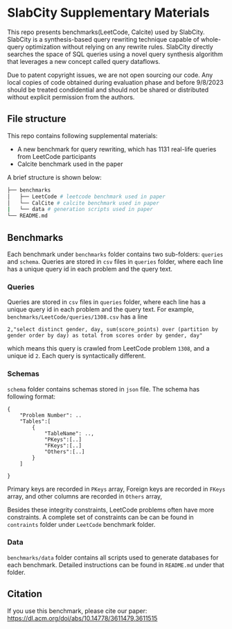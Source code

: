 # SlabCity Supplementary Materials
This repo presents benchmarks(LeetCode, Calcite) used by SlabCity. SlabCity is a synthesis-based query rewriting technique capable of whole-query optimization without relying on any rewrite rules. SlabCity directly searches the space of SQL queries using a novel query synthesis algorithm that leverages a new concept called query dataflows.

Due to patent copyright issues, we are not open sourcing our code. Any local copies of code obtained during evaluation phase and before 9/8/2023 should be treated condidential and should not be shared or distributed without explicit permission from the authors.

## File structure

This repo contains following supplemental materials:
* A new benchmark for query rewriting, which has 1131 real-life queries from LeetCode participants
* Calcite benchmark used in the paper



A brief structure is shown below:

```bash
├── benchmarks
│   ├── LeetCode # leetcode benchmark used in paper
│   └── CalCite # calcite benchmark used in paper
|   └── data # generation scripts used in paper
└── README.md
```

## Benchmarks
Each benchmark under `benchmarks` folder contains two sub-folders: `queries` and `schema`. Queries are stored in `csv` files in `queries` folder, where each line has a unique query id in each problem and the query text.

### Queries
Queries are stored in `csv` files in `queries` folder, where each line has a unique query id in each problem and the query text. For example, `benchmarks/LeetCode/queries/1308.csv` has a line
```
2,"select distinct gender, day, sum(score_points) over (partition by gender order by day) as total from scores order by gender, day"
```
which means this query is crawled from LeetCode problem `1308`, and a unique id `2`. Each query is syntactically different.


### Schemas
`schema` folder contains schemas stored in `json` file. The schema has following format:

```
{
    "Problem Number": ..
    "Tables":[
        {
            "TableName": ..,
            "PKeys":[..]
            "FKeys":[..]
            "Others":[..]
        }
    ]

}
```
Primary keys are recorded in `PKeys` array, Foreign keys are recorded in `FKeys` array, and other columns are recorded in `Others` array,

Besides these integrity constraints, LeetCode problems often have more constraints. A complete set of constraints can be can be found in `contraints` folder under `LeetCode` benchmark folder. 

### Data

`benchmarks/data` folder contains all scripts used to generate databases for each benchmark. Detailed instructions can be found in `README.md` under that folder.


## Citation
If you use this benchmark, please cite our paper:
https://dl.acm.org/doi/abs/10.14778/3611479.3611515